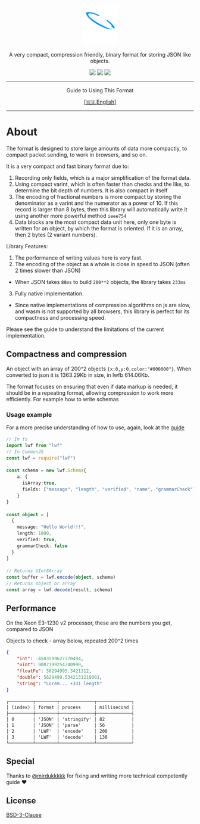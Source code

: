 <div align="center">
  <img src="docs/logotype.svg" height="108" alt="LWF">
  <p>A very compact, compression friendly, binary format for storing JSON like objects.</p>
  </hr>

  <img src="https://img.shields.io/npm/last-update/lwf?style=flat-square"/>
  <img src="https://img.shields.io/bundlephobia/min/lwf?style=flat-square&color=%2300cc99">
  <img src="https://img.shields.io/npm/v/lwf?style=flat-square">

<hr/>
<p>Guide to Using This Format</p>
<a href="./docs/Usage.md">[🇬🇧,English]</a>
<hr/>

</div>

# About

The format is designed to store large amounts of data more compactly, to compact packet sending, to work in browsers, and so on.

It is a very compact and fast binary format due to:

1. Recording only fields, which is a major simplification of the format data.
2. Using compact varint, which is often faster than checks and the like, to determine the bit depth of numbers. It is also compact in itself
3. The encoding of fractional numbers is more compact by storing the denominator as a varint and the numerator as a power of 10. If this record is larger than 8 bytes, then this library will automatically write it using another more powerful method `ieee754`
4. Data blocks are the most compact data unit here, only one byte is written for an object, by which the format is oriented. If it is an array, then 2 bytes (2 variant numbers).

Library Features:

1. The performance of writing values ​​here is very fast.
2. The encoding of the object as a whole is close in speed to JSON (often 2 times slower than JSON)

-   When JSON takes `88ms` to build `200**2` objects, the library takes `233ms`

3. Fully native implementation.

-   Since native implementations of compression algorithms on js are slow, and wasm is not supported by all browsers, this library is perfect for its compactness and processing speed.

Please see the guide to understand the limitations of the current implementation.

## Compactness and compression

An object with an array of 200^2 objects `{x:0,y:0,color:"#000000"}`. When converted to json it is 1363.29Kb in size, in lwfb 614.06Kb.

The format focuses on ensuring that even if data markup is needed, it should be in a repeating format, allowing compression to work more efficiently.
For example how to write schemas

### Usage example

For a more precise understanding of how to use, again, look at the [guide](./docs/Usage.md)

```ts
// In ts
import lwf from "lwf"
// In CommonJS
const lwf = require("lwf")

const schema = new lwf.Schema{
    a: {
      isArray:true,
      fields: ["message", "length", "verified", "name", "grammarCheck"]
    }
}

const object = [
  {
    message: "Hello World!!!",
    length: 1000,
    verified: true,
    grammarCheck: false
  }
]

// Returns UInt8Array
const buffer = lwf.encode(object, schema)
// Returns object or array
const array = lwf.decode(result, schema)
```

## Performance

On the Xeon E3-1230 v2 processor, these are the numbers you get, compared to JSON

Objects to check - array below, repeated 200^2 times

```json
{
    "int": -4503599627370494,
    "uint": 9007199254740990,
    "floatFe": 56294995.3421312,
    "double": 5629499.5342131210001,
    "string": "Lorem... +331 length"
}
```

```
┌─────────┬────────┬─────────────┬─────────────┐
│ (index) │ format │ process     │ millisecond │
├─────────┼────────┼─────────────┼─────────────┤
│ 0       │ 'JSON' │ 'stringify' │ 82          │
│ 1       │ 'JSON' │ 'parse'     │ 56          │
│ 2       │ 'LWF'  │ 'encode'    │ 200         │
│ 3       │ 'LWF'  │ 'decode'    │ 130         │
└─────────┴────────┴─────────────┴─────────────┘
```

## Special

Thanks to
[@mirdukkkkk](https://github.com/mirdukkkkk) for fixing and writing more technical competently guide ❤️

## License

[BSD-3-Clause](./LICENSE.txt)
